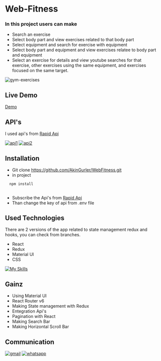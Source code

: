 
# Web-Fitness
### In this project users can make

* Search an exercise 
* Select body part and view exercises related to that body part
* Select equipment and search for exercise with equipment
* Select body part and equipment and view exercises relatee to body part and equipment
* Select an exercise for details and view youtube searches for that exercise, other exercises using the same equipment, and exercises focused on the same target.

![gym-exercises](https://user-images.githubusercontent.com/99674716/185633006-3f3bb0cd-fcf9-420e-beb8-52dd84d61c3b.gif)

## Live Demo
[Demo](https://fitnessclubdemo.netlify.app/)

## API's
I used api's from [Rapid Api](https://rapidapi.com/)

[![api1](https://user-images.githubusercontent.com/99674716/183413865-e40fb903-ae59-4015-b288-ba17567fe7d4.png)](https://rapidapi.com/justin-WFnsXH_t6/api/exercisedb/details)
[![api2](https://user-images.githubusercontent.com/99674716/183413866-76e7ccff-8e89-46e3-9792-85e038d707dd.png)](https://rapidapi.com/h0p3rwe/api/youtube-search-and-download)

## Installation 

* Git clone https://github.com/AkinGurler/WebFitness.git
* in project
```bash 
  npm install 
  
```
* Subscribe the Api's from [Rapid Api](https://rapidapi.com/)
* Than change the key of api from .env file

## Used Technologies
There are 2 versions of the app related to state management redux and hooks, you can check from branches.

* React
* Redux
* Material UI 
* CSS 

[![My Skills](https://skills.thijs.gg/icons?i=react,redux,css,materialui&theme=light)](https://skills.thijs.gg)

## Gainz
* Using Material UI
* React Router v6 
* Making State management with Redux
* Entegration Api's
* Pagination with React
* Making Search Bar 
* Making Horizontal Scroll Bar

  

## Communication

[![gmail](https://user-images.githubusercontent.com/99674716/185644867-49abb98d-3901-4011-ad5f-0b2d90bf024e.png)](mailto:akingurler.b@gmail.com)
[![whatsapp](https://user-images.githubusercontent.com/99674716/185643726-5f3fb3f2-bd11-4cd1-baf4-16cd6dae9d3b.png)](http://api.whatsapp.com/send?phone=905534600027)
